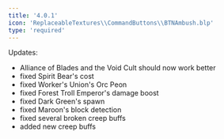 ```yaml
---
title: '4.0.1'
icon: 'ReplaceableTextures\\CommandButtons\\BTNAmbush.blp'
type: 'required'
---
```


Updates:
 - Alliance of Blades and the Void Cult should now work better
 - fixed Spirit Bear's cost
 - fixed Worker's Union's Orc Peon
 - fixed Forest Troll Emperor's damage boost
 - fixed Dark Green's spawn
 - fixed Maroon's block detection
 - fixed several broken creep buffs
 - added new creep buffs
